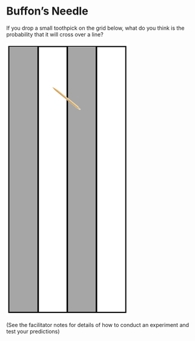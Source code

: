 # Buffon’s Needle

If you drop a small toothpick on the grid below, what do you think is the
probability that it will cross over a line?

![grid with needle](../../images/buffons-needle-1.png)

(See the facilitator notes for details of how to conduct an experiment and
test your predictions)
